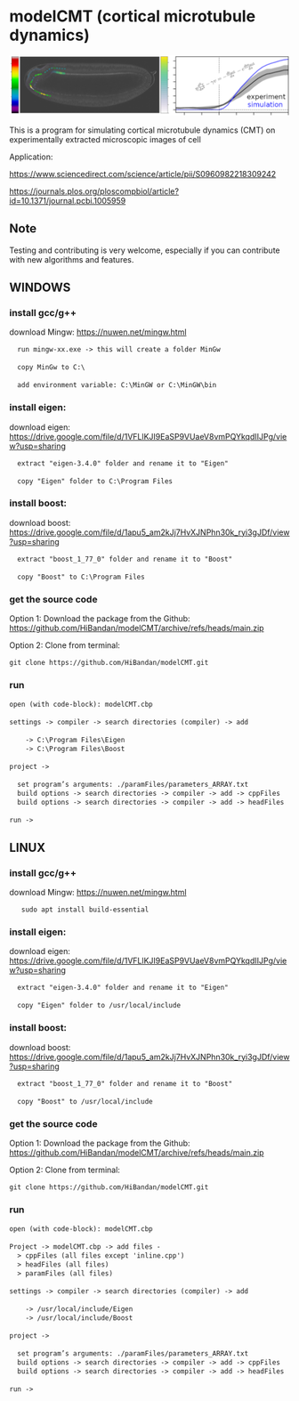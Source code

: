# modelCMT (cortical microtubule dynamics)

![alt text](https://github.com/HiBandan/modelTissueFlow/blob/main/logo/logoModelTissueFlow-2.0.png)


This is a program for simulating cortical microtubule dynamics (CMT) on experimentally extracted microscopic images of cell 

Application: 

https://www.sciencedirect.com/science/article/pii/S0960982218309242

https://journals.plos.org/ploscompbiol/article?id=10.1371/journal.pcbi.1005959

## Note

Testing and contributing is very welcome, especially if you can contribute with new algorithms and features.

## WINDOWS

  ### install gcc/g++ 
  
  download Mingw: https://nuwen.net/mingw.html
  
      run mingw-xx.exe -> this will create a folder MinGw
      
      copy MinGw to C:\
       
      add environment variable: C:\MinGW or C:\MinGW\bin

  ### install eigen:
  
  download eigen: https://drive.google.com/file/d/1VFLlKJI9EaSP9VUaeV8vmPQYkqdIIJPg/view?usp=sharing
  
      extract "eigen-3.4.0" folder and rename it to "Eigen"
  
      copy "Eigen" folder to C:\Program Files 
  
  ### install boost:
  
  download boost: https://drive.google.com/file/d/1apu5_am2kJj7HvXJNPhn30k_ryi3gJDf/view?usp=sharing

      extract "boost_1_77_0" folder and rename it to "Boost"
  
      copy "Boost" to C:\Program Files 
  
  ### get the source code
  
  Option 1: Download the package from the Github: https://github.com/HiBandan/modelCMT/archive/refs/heads/main.zip


  Option 2: Clone from terminal: 
  
    git clone https://github.com/HiBandan/modelCMT.git

  ### run 
  
    open (with code-block): modelCMT.cbp
  
    settings -> compiler -> search directories (compiler) -> add 
  
        -> C:\Program Files\Eigen 
        -> C:\Program Files\Boost 

    project -> 
    
      set program’s arguments: ./paramFiles/parameters_ARRAY.txt
      build options -> search directories -> compiler -> add -> cppFiles 
      build options -> search directories -> compiler -> add -> headFiles
  
    run -> 

## LINUX

  ### install gcc/g++ 
  
  download Mingw: https://nuwen.net/mingw.html
  
       sudo apt install build-essential

  ### install eigen:
  
  download eigen: https://drive.google.com/file/d/1VFLlKJI9EaSP9VUaeV8vmPQYkqdIIJPg/view?usp=sharing
  
      extract "eigen-3.4.0" folder and rename it to "Eigen"
  
      copy "Eigen" folder to /usr/local/include
  
  ### install boost:
  
  download boost: https://drive.google.com/file/d/1apu5_am2kJj7HvXJNPhn30k_ryi3gJDf/view?usp=sharing

      extract "boost_1_77_0" folder and rename it to "Boost"
  
      copy "Boost" to /usr/local/include

  ### get the source code
  
  Option 1: Download the package from the Github: https://github.com/HiBandan/modelCMT/archive/refs/heads/main.zip


  Option 2: Clone from terminal: 
  
    git clone https://github.com/HiBandan/modelCMT.git
    
  ### run 

    open (with code-block): modelCMT.cbp
    
    Project -> modelCMT.cbp -> add files -
      > cppFiles (all files except 'inline.cpp')
      > headFiles (all files)
      > paramFiles (all files)
  
    settings -> compiler -> search directories (compiler) -> add 
  
        -> /usr/local/include/Eigen
        -> /usr/local/include/Boost 
       
    project -> 
    
      set program’s arguments: ./paramFiles/parameters_ARRAY.txt
      build options -> search directories -> compiler -> add -> cppFiles 
      build options -> search directories -> compiler -> add -> headFiles
  
    run -> 
